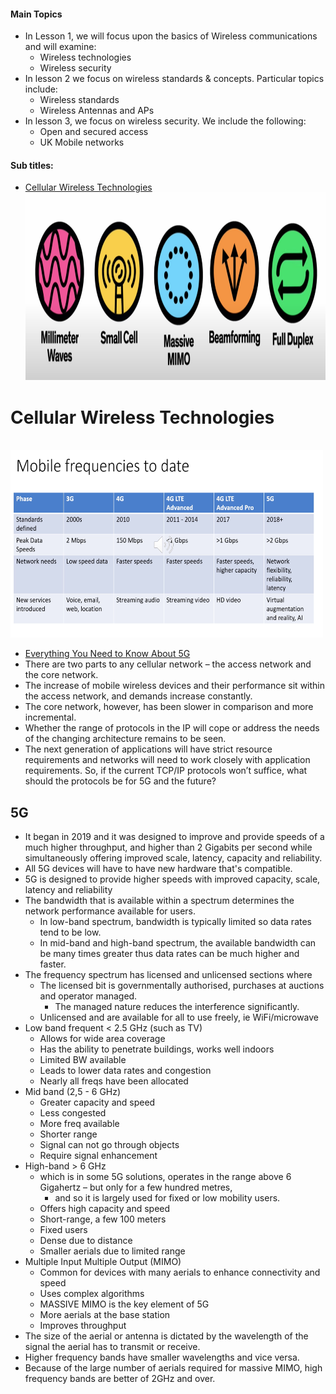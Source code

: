 #### Main Topics

* In Lesson 1, we will focus upon the basics of Wireless communications and will examine:
    * Wireless technologies
    * Wireless security
* In lesson 2 we focus on wireless standards & concepts. Particular topics include:
    * Wireless standards
    * Wireless Antennas and APs
* In lesson 3, we focus on wireless security. We include the following:
    * Open and secured access
    * UK Mobile networks

#### Sub titles:

* [Cellular Wireless Technologies](#cellular-wireless-technologies)
  </br><img src="./img/6/2.png" alt="alt text" width="500" height="300">

# Cellular Wireless Technologies

</br><img src="./img/6/1.png" alt="alt text" width="500" height="300">

* [Everything You Need to Know About 5G](https://www.youtube.com/watch?v=GEx_d0SjvS0)
* There are two parts to any cellular network – the access network and the core network.
* The increase of mobile wireless devices and their performance sit within the access network, and demands increase
  constantly.
* The core network, however, has been slower in comparison and more incremental.
* Whether the range of protocols in the IP will cope or address the needs of the changing architecture remains to be
  seen.
* The next generation of applications will have strict resource requirements and networks will need to work closely with
  application requirements. So, if the current TCP/IP protocols won’t suffice, what should the protocols be for 5G and
  the future?

## 5G

* It began in 2019 and it was designed to improve and provide speeds of a much higher throughput, and higher than 2
  Gigabits per second while simultaneously offering improved scale, latency, capacity and reliability.
* All 5G devices will have to have new hardware that's compatible.
* 5G is designed to provide higher speeds with improved capacity, scale, latency and reliability
* The bandwidth that is available within a spectrum determines the network performance available for users.
    * In low-band spectrum, bandwidth is typically limited so data rates tend to be low.
    * In mid-band and high-band spectrum, the available bandwidth can be many times greater thus data rates can be much
      higher and faster.
* The frequency spectrum has licensed and unlicensed sections where
    * The licensed bit is governmentally authorised, purchases at auctions and operator managed.
        * The managed nature reduces the interference significantly.
    * Unlicensed and are available for all to use freely, ie WiFi/microwave
* Low band frequent < 2.5 GHz (such as TV)
    * Allows for wide area coverage
    * Has the ability to penetrate buildings, works well indoors
    * Limited BW available
    * Leads to lower data rates and congestion
    * Nearly all freqs have been allocated
* Mid band (2,5 - 6 GHz)
    * Greater capacity and speed
    * Less congested
    * More freq available
    * Shorter range
    * Signal can not go through objects
    * Require signal enhancement
* High-band > 6 GHz
    * which is in some 5G solutions, operates in the range above 6 Gigahertz – but only for a few hundred metres,
        * and so it is largely used for fixed or low mobility users.
    * Offers high capacity and speed
    * Short-range, a few 100 meters
    * Fixed users
    * Dense due to distance
    * Smaller aerials due to limited range
* Multiple Input Multiple Output (MIMO)
    * Common for devices with many aerials to enhance connectivity and speed
    * Uses complex algorithms
    * MASSIVE MIMO is the key element of 5G
    * More aerials at the base station
    * Improves throughput
* The size of the aerial or antenna is dictated by the wavelength of the signal the aerial has to transmit or receive.
* Higher frequency bands have smaller wavelengths and vice versa.
* Because of the large number of aerials required for massive MIMO, high frequency bands are better of 2GHz and over.